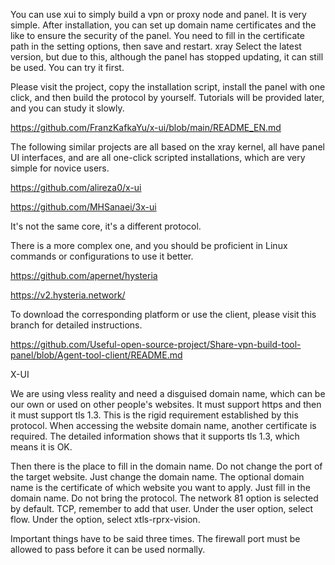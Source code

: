 You can use xui to simply build a vpn or proxy node and panel. It is very simple. After installation, you can set up domain name certificates and the like to ensure the security of the panel. You need to fill in the certificate path in the setting options, then save and restart. xray  Select the latest version, but due to this, although the panel has stopped updating, it can still be used. You can try it first.


Please visit the project, copy the installation script, install the panel with one click, and then build the protocol by yourself. Tutorials will be provided later, and you can study it slowly.

https://github.com/FranzKafkaYu/x-ui/blob/main/README_EN.md




The following similar projects are all based on the xray kernel, all have panel UI interfaces, and are all one-click scripted installations, which are very simple for novice users.



https://github.com/alireza0/x-ui


https://github.com/MHSanaei/3x-ui







It's not the same core, it's a different protocol.



There is a more complex one, and you should be proficient in Linux commands or configurations to use it better.

 https://github.com/apernet/hysteria


 https://v2.hysteria.network/






 To download the corresponding platform or use the client, please visit this branch for detailed instructions.




 https://github.com/Useful-open-source-project/Share-vpn-build-tool-panel/blob/Agent-tool-client/README.md


 X-UI

 We are using vless reality and need a disguised domain name, which can be our own or used on other people's websites. It must support https and then it must support tls 1.3. This is the rigid requirement established by this protocol. When accessing the website domain name, another certificate is required.  The detailed information shows that it supports tls 1.3, which means it is OK.

 Then there is the place to fill in the domain name. Do not change the port of the target website. Just change the domain name. The optional domain name is the certificate of which website you want to apply. Just fill in the domain name. Do not bring the protocol. The network 81 option is selected by default.  TCP, remember to add that user. Under the user option, select flow. Under the option, select xtls-rprx-vision.

 Important things have to be said three times. The firewall port must be allowed to pass before it can be used normally.
